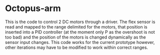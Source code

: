 # Octopus-arm

This is the code to control 2 DC motors through a driver. The flex sensor is read and mapped to the range delimited for the motors, that position is inserted into a PID controller (at the moment only P as the overshoot is not too bad) and the position of the motors is changed dynamically as the sensor input changes.
This code works for the current prototype however, other iterations may have to be modified to work within correct ranges.

